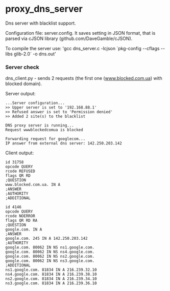 # proxy_dns_server

Dns server with blacklist support.

Configuration file: server.config.
It saves setting in JSON format, that is parsed via cJSON library (github.com/DaveGamble/cJSON).

To compile the server use: 'gcc dns_server.c -lcjson \`pkg-config --cflags --libs glib-2.0\` -o dns.out'

### Server check
dns_client.py - sends 2 requests (the first one (www.blocked.com.ua) with blocked domain).

Server output:
```
...Server configuration...
>> Upper server is set to '192.168.88.1'
>> Refused answer is set to 'Permission denied'
>> Added 2 site(s) to the blacklist

DNS proxy server is running...
Request wwwblockedcomua is blocked

Forwarding request for googlecom...
IP answer from external dns server: 142.250.203.142
```

Client output:
```
id 31758
opcode QUERY
rcode REFUSED
flags QR RD
;QUESTION
www.blocked.com.ua. IN A
;ANSWER
;AUTHORITY
;ADDITIONAL

id 4146
opcode QUERY
rcode NOERROR
flags QR RD RA
;QUESTION
google.com. IN A
;ANSWER
google.com. 245 IN A 142.250.203.142
;AUTHORITY
google.com. 80062 IN NS ns1.google.com.
google.com. 80062 IN NS ns4.google.com.
google.com. 80062 IN NS ns2.google.com.
google.com. 80062 IN NS ns3.google.com.
;ADDITIONAL
ns1.google.com. 81834 IN A 216.239.32.10
ns4.google.com. 81834 IN A 216.239.38.10
ns2.google.com. 81834 IN A 216.239.34.10
ns3.google.com. 81834 IN A 216.239.36.10
```

